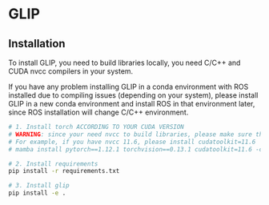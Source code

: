 # GLIP 

## Installation 

To install GLIP, you need to build libraries locally, you need C/C++ and CUDA nvcc compilers in your system. 

If you have any problem installing GLIP in a conda environment with ROS installed due to compiling issues (depending on your system), please install GLIP in a new conda environment and install ROS in that environment later, since ROS installation will change C/C++ environment. 

```bash 
# 1. Install torch ACCORDING TO YOUR CUDA VERSION
# WARNING: since your need nvcc to build libraries, please make sure the cudatoolkit version is the same as your nvcc version locally.
# For example, if you have nvcc 11.6, please install cudatoolkit=11.6
# mamba install pytorch==1.12.1 torchvision==0.13.1 cudatoolkit=11.6 -c pytorch -c conda-forge

# 2. Install requirements
pip install -r requirements.txt

# 3. Install glip
pip install -e .
```
